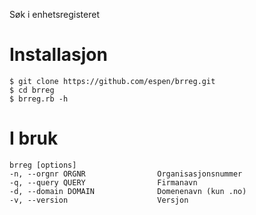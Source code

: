 Søk i enhetsregisteret

# Installasjon

```shell
$ git clone https://github.com/espen/brreg.git
$ cd brreg
$ brreg.rb -h
```

# I bruk

```shell
brreg [options]
-n, --orgnr ORGNR                Organisasjonsnummer
-q, --query QUERY                Firmanavn
-d, --domain DOMAIN              Domenenavn (kun .no)
-v, --version                    Versjon
```
